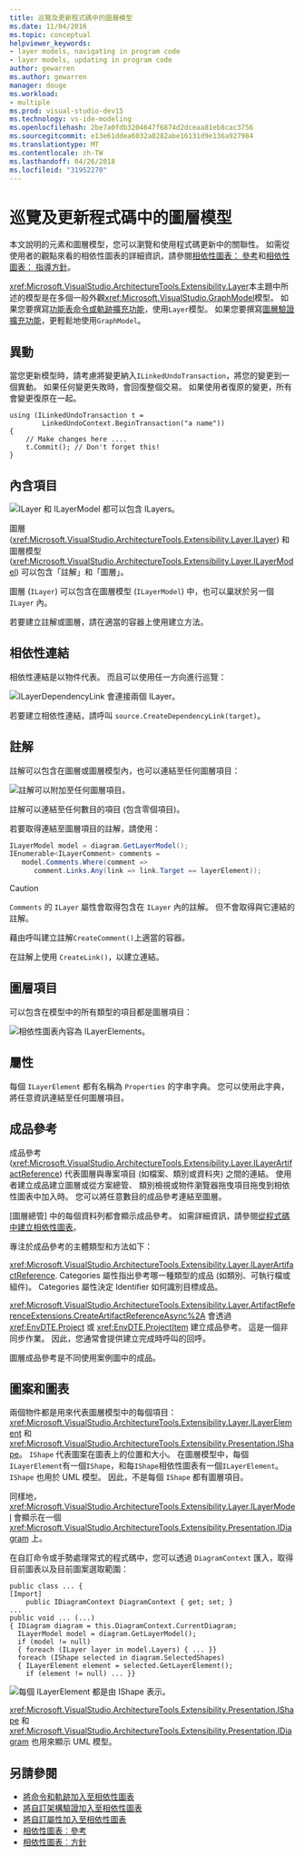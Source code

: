 ```yaml
---
title: 巡覽及更新程式碼中的圖層模型
ms.date: 11/04/2016
ms.topic: conceptual
helpviewer_keywords:
- layer models, navigating in program code
- layer models, updating in program code
author: gewarren
ms.author: gewarren
manager: douge
ms.workload:
- multiple
ms.prod: visual-studio-dev15
ms.technology: vs-ide-modeling
ms.openlocfilehash: 2be7a0fdb3204647f6874d2dceaa81eb8cac3756
ms.sourcegitcommit: e13e61ddea6032a8282abe16131d9e136a927984
ms.translationtype: MT
ms.contentlocale: zh-TW
ms.lasthandoff: 04/26/2018
ms.locfileid: "31952270"
---
```

# <a name="navigate-and-update-layer-models-in-program-code"></a>巡覽及更新程式碼中的圖層模型

本文說明的元素和圖層模型，您可以瀏覽和使用程式碼更新中的關聯性。 如需從使用者的觀點來看的相依性圖表的詳細資訊，請參閱[相依性圖表： 參考](../modeling/layer-diagrams-reference.md)和[相依性圖表： 指導方針](../modeling/layer-diagrams-guidelines.md)。

<xref:Microsoft.VisualStudio.ArchitectureTools.Extensibility.Layer>本主題中所述的模型是在多個一般外觀<xref:Microsoft.VisualStudio.GraphModel>模型。 如果您要撰寫[功能表命令或軌跡擴充功能](../modeling/add-commands-and-gestures-to-layer-diagrams.md)，使用`Layer`模型。 如果您要撰寫[圖層驗證擴充功能](../modeling/add-custom-architecture-validation-to-layer-diagrams.md)，更輕鬆地使用`GraphModel`。

## <a name="transactions"></a>異動

當您更新模型時，請考慮將變更納入`ILinkedUndoTransaction`，將您的變更到一個異動。 如果任何變更失敗時，會回復整個交易。 如果使用者復原的變更，所有會變更復原在一起。

```
using (ILinkedUndoTransaction t =
        LinkedUndoContext.BeginTransaction("a name"))
{
    // Make changes here ....
    t.Commit(); // Don't forget this!
}
```

## <a name="containment"></a>內含項目

![ILayer 和 ILayerModel 都可以包含 ILayers。](../modeling/media/layerapi_containment.png)

圖層 (<xref:Microsoft.VisualStudio.ArchitectureTools.Extensibility.Layer.ILayer>) 和圖層模型 (<xref:Microsoft.VisualStudio.ArchitectureTools.Extensibility.Layer.ILayerModel>) 可以包含「註解」和「圖層」。

圖層 (`ILayer`) 可以包含在圖層模型 (`ILayerModel`) 中，也可以巢狀於另一個 `ILayer` 內。

若要建立註解或圖層，請在適當的容器上使用建立方法。

## <a name="dependency-links"></a>相依性連結

相依性連結是以物件代表。 而且可以使用任一方向進行巡覽：

![ILayerDependencyLink 會連接兩個 ILayer。](../modeling/media/layerapi_dependency.png)

若要建立相依性連結，請呼叫 `source.CreateDependencyLink(target)`。

## <a name="comments"></a>註解

註解可以包含在圖層或圖層模型內，也可以連結至任何圖層項目：

![註解可以附加至任何圖層項目。](../modeling/media/layerapi_comments.png)

註解可以連結至任何數目的項目 (包含零個項目)。

若要取得連結至圖層項目的註解，請使用：

```csharp
ILayerModel model = diagram.GetLayerModel();
IEnumerable<ILayerComment> comments =
   model.Comments.Where(comment =>
      comment.Links.Any(link => link.Target == layerElement));
```

> [!CAUTION]
> `Comments` 的 `ILayer` 屬性會取得包含在 `ILayer` 內的註解。 但不會取得與它連結的註解。

藉由呼叫建立註解`CreateComment()`上適當的容器。

在註解上使用 `CreateLink()`，以建立連結。

## <a name="layer-elements"></a>圖層項目

可以包含在模型中的所有類型的項目都是圖層項目：

![相依性圖表內容為 ILayerElements。](../modeling/media/layerapi_layerelements.png)

## <a name="properties"></a>屬性

每個 `ILayerElement` 都有名稱為 `Properties` 的字串字典。 您可以使用此字典，將任意資訊連結至任何圖層項目。

## <a name="artifact-references"></a>成品參考

成品參考 (<xref:Microsoft.VisualStudio.ArchitectureTools.Extensibility.Layer.ILayerArtifactReference>) 代表圖層與專案項目 (如檔案、類別或資料夾) 之間的連結。 使用者建立成品建立圖層或從方案總管、 類別檢視或物件瀏覽器拖曳項目拖曳到相依性圖表中加入時。 您可以將任意數目的成品參考連結至圖層。

[圖層總管] 中的每個資料列都會顯示成品參考。 如需詳細資訊，請參閱[從程式碼中建立相依性圖表](../modeling/create-layer-diagrams-from-your-code.md)。

專注於成品參考的主體類型和方法如下：

<xref:Microsoft.VisualStudio.ArchitectureTools.Extensibility.Layer.ILayerArtifactReference>. Categories 屬性指出參考哪一種類型的成品 (如類別、可執行檔或組件)。 Categories 屬性決定 Identifier 如何識別目標成品。

<xref:Microsoft.VisualStudio.ArchitectureTools.Extensibility.Layer.ArtifactReferenceExtensions.CreateArtifactReferenceAsync%2A> 會透過 <xref:EnvDTE.Project> 或 <xref:EnvDTE.ProjectItem> 建立成品參考。 這是一個非同步作業。 因此，您通常會提供建立完成時呼叫的回呼。

圖層成品參考是不同使用案例圖中的成品。

## <a name="shapes-and-diagrams"></a>圖案和圖表

兩個物件都是用來代表圖層模型中的每個項目：<xref:Microsoft.VisualStudio.ArchitectureTools.Extensibility.Layer.ILayerElement> 和 <xref:Microsoft.VisualStudio.ArchitectureTools.Extensibility.Presentation.IShape>。 `IShape` 代表圖案在圖表上的位置和大小。 在圖層模型中，每個`ILayerElement`有一個`IShape`，和每`IShape`相依性圖表有一個`ILayerElement`。 `IShape` 也用於 UML 模型。 因此，不是每個 `IShape` 都有圖層項目。

同樣地，<xref:Microsoft.VisualStudio.ArchitectureTools.Extensibility.Layer.ILayerModel> 會顯示在一個 <xref:Microsoft.VisualStudio.ArchitectureTools.Extensibility.Presentation.IDiagram> 上。

在自訂命令或手勢處理常式的程式碼中，您可以透過 `DiagramContext` 匯入，取得目前圖表以及目前圖案選取範圍：

```
public class ... {
[Import]
    public IDiagramContext DiagramContext { get; set; }
...
public void ... (...)
{ IDiagram diagram = this.DiagramContext.CurrentDiagram;
  ILayerModel model = diagram.GetLayerModel();
  if (model != null)
  { foreach (ILayer layer in model.Layers) { ... }}
  foreach (IShape selected in diagram.SelectedShapes)
  { ILayerElement element = selected.GetLayerElement();
    if (element != null) ... }}
```

![每個 ILayerElement 都是由 IShape 表示。](../modeling/media/layerapi_shapes.png)

<xref:Microsoft.VisualStudio.ArchitectureTools.Extensibility.Presentation.IShape> 和 <xref:Microsoft.VisualStudio.ArchitectureTools.Extensibility.Presentation.IDiagram> 也用來顯示 UML 模型。

## <a name="see-also"></a>另請參閱

- [將命令和軌跡加入至相依性圖表](../modeling/add-commands-and-gestures-to-layer-diagrams.md)
- [將自訂架構驗證加入至相依性圖表](../modeling/add-custom-architecture-validation-to-layer-diagrams.md)
- [將自訂屬性加入至相依性圖表](../modeling/add-custom-properties-to-layer-diagrams.md)
- [相依性圖表︰參考](../modeling/layer-diagrams-reference.md)
- [相依性圖表︰方針](../modeling/layer-diagrams-guidelines.md)
